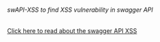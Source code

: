 ###### swAPI-XSS to find XSS vulnerability in swagger API

[Click here to read about the swagger API XSS](https://www.vidocsecurity.com/blog/hacking-swagger-ui-from-xss-to-account-takeovers/)
